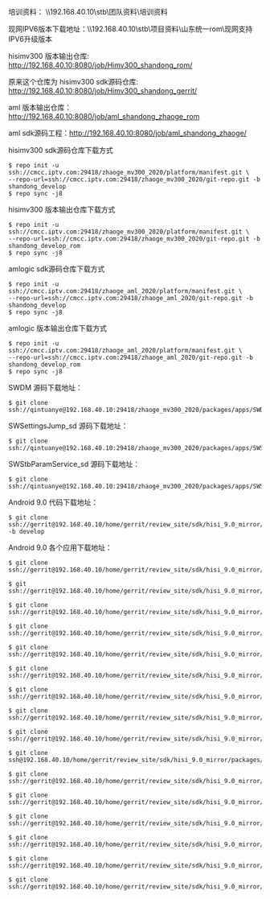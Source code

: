 培训资料： \\\\192.168.40.10\stb\团队资料\培训资料

现网IPV6版本下载地址：\\\\192.168.40.10\stb\项目资料\山东统一rom\现网支持IPV6升级版本

hisimv300 版本输出仓库: http://192.168.40.10:8080/job/Himv300_shandong_rom/ 

原来这个仓库为 hisimv300 sdk源码仓库: http://192.168.40.10:8080/job/Himv300_shandong_gerrit/ 

aml 版本输出仓库：http://192.168.40.10:8080/job/aml_shandong_zhaoge_rom 

aml sdk源码工程：http://192.168.40.10:8080/job/aml_shandong_zhaoge/ 

hisimv300 sdk源码仓库下载方式

```shell
$ repo init -u ssh://cmcc.iptv.com:29418/zhaoge_mv300_2020/platform/manifest.git \
--repo-url=ssh://cmcc.iptv.com:29418/zhaoge_mv300_2020/git-repo.git -b shandong_develop
$ repo sync -j8
```

hisimv300 版本输出仓库下载方式

```shell
$ repo init -u ssh://cmcc.iptv.com:29418/zhaoge_mv300_2020/platform/manifest.git \
--repo-url=ssh://cmcc.iptv.com:29418/zhaoge_mv300_2020/git-repo.git -b shandong_develop_rom
$ repo sync -j8
````

amlogic sdk源码仓库下载方式

```shell
$ repo init -u ssh://cmcc.iptv.com:29418/zhaoge_aml_2020/platform/manifest.git \
--repo-url=ssh://cmcc.iptv.com:29418/zhaoge_aml_2020/git-repo.git -b shandong_develop
$ repo sync -j8
```

amlogic 版本输出仓库下载方式

```shell
$ repo init -u ssh://cmcc.iptv.com:29418/zhaoge_aml_2020/platform/manifest.git \
--repo-url=ssh://cmcc.iptv.com:29418/zhaoge_aml_2020/git-repo.git -b shandong_develop_rom
$ repo sync -j8
```

SWDM 源码下载地址：

```shell
$ git clone ssh://qintuanye@192.168.40.10:29418/zhaoge_mv300_2020/packages/apps/SWDM.git
```

SWSettingsJump_sd 源码下载地址：

```shell
$ git clone ssh://qintuanye@192.168.40.10:29418/zhaoge_mv300_2020/packages/apps/SWSettingsJump_sd.gi
```

SWStbParamService_sd 源码下载地址：

```shell
$ git clone ssh://qintuanye@192.168.40.10:29418/zhaoge_mv300_2020/packages/apps/SWStbParamService_sd.git
```

Android 9.0 代码下载地址：

```shell
$ git clone ssh://gerrit@192.168.40.10/home/gerrit/review_site/sdk/hisi_9.0_mirror/hisi_cmdc.git -b develop
```

Android 9.0 各个应用下载地址：

```shell
$ git clone ssh://gerrit@192.168.40.10/home/gerrit/review_site/sdk/hisi_9.0_mirror/packages/apps/CmdcSTBService.git

$ git ssh://gerrit@192.168.40.10/home/gerrit/review_site/sdk/hisi_9.0_mirror/packages/apps/CmdcSTBService.git 

$ git clone ssh://gerrit@192.168.40.10/home/gerrit/review_site/sdk/hisi_9.0_mirror/packages/apps/SWDM.git 

$ git clone ssh://gerrit@192.168.40.10/home/gerrit/review_site/sdk/hisi_9.0_mirror/packages/apps/SWInformation.git 

$ git clone ssh://gerrit@192.168.40.10/home/gerrit/review_site/sdk/hisi_9.0_mirror/packages/apps/SWNetSpeed_sd.git 

$ git clone ssh://gerrit@192.168.40.10/home/gerrit/review_site/sdk/hisi_9.0_mirror/packages/apps/SWPowerManager_sd.git 

$ git clone ssh://gerrit@192.168.40.10/home/gerrit/review_site/sdk/hisi_9.0_mirror/packages/apps/SWSettings_mv300.git 

$ git clone ssh://gerrit@192.168.40.10/home/gerrit/review_site/sdk/hisi_9.0_mirror/packages/apps/SWTR069_sd_sunniwell.git 

$ git clone ssh://gerrit@192.168.40.10/home/gerrit/review_site/sdk/hisi_9.0_mirror/packages/apps/SWUpgrade_usb_sd.git

$ git clone ssh@192.168.40.10/home/gerrit/review_site/sdk/hisi_9.0_mirror/packages/apps/SWContentprovider_sd.git 

$ git clone ssh://gerrit@192.168.40.10/home/gerrit/review_site/sdk/hisi_9.0_mirror/packages/apps/SWGuide_sd.git 

$ git clone ssh://gerrit@192.168.40.10/home/gerrit/review_site/sdk/hisi_9.0_mirror/packages/apps/SWKeyPressService.git 

$ git clone ssh://gerrit@192.168.40.10/home/gerrit/review_site/sdk/hisi_9.0_mirror/packages/apps/SWNtp_sd.git 

$ git clone ssh://gerrit@192.168.40.10/home/gerrit/review_site/sdk/hisi_9.0_mirror/packages/apps/SWSettingsJump_sd.git 

$ git clone ssh://gerrit@192.168.40.10/home/gerrit/review_site/sdk/hisi_9.0_mirror/packages/apps/SWStbParamService_sd.git 

$ git clone ssh://gerrit@192.168.40.10/home/gerrit/review_site/sdk/hisi_9.0_mirror/packages/apps/SWUpgrade_sd.git
```

